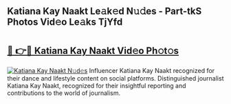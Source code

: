 ## Katiana Kay Naakt Le𝚊k𝚎d N𝚞𝚍es - Part-tkS Photos Vid𝚎o Le𝚊ks TjYfd

# <h2><a href="http://fb0xm4.evod.top/?m=Katiana+Kay+Naakt">🔗 👉🔴 Katiana Kay Naakt Vid𝚎o Ph𝚘t𝚘s</a></h2>

[![Katiana Kay Naakt N𝚞d𝚎s](https://i.imgur.com/8V9OHl7.gif)](http://fb0xm4.evod.top/?m=Katiana+Kay+Naakt)
Influencer Katiana Kay Naakt recognized for their dance and lifestyle content on social platforms. Distinguished journalist Katiana Kay Naakt, recognized for their insightful reporting and contributions to the world of journalism. 

